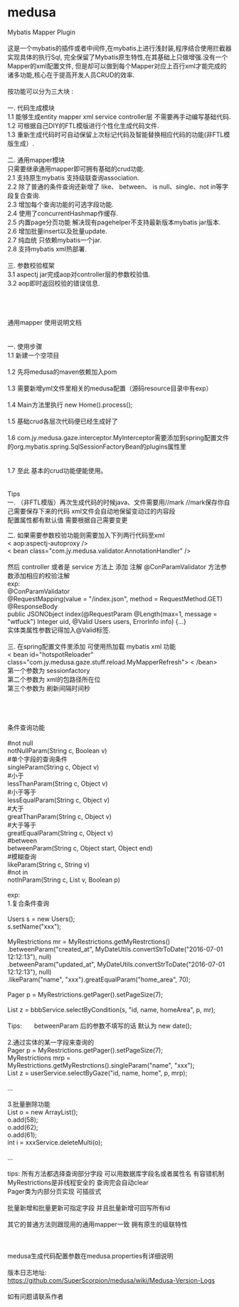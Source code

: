 # medusa
Mybatis Mapper Plugin
<br/>
<br/>
这是一个mybatis的插件或者中间件,在mybatis上进行浅封装,程序结合使用拦截器实现具体的执行Sql,
完全保留了Mybatis原生特性,在其基础上只做增强.没有一个Mapper的xml配置文件,
但是却可以做到每个Mapper对应上百行xml才能完成的诸多功能,核心在于提高开发人员CRUD的效率.<br/>
<br/>
按功能可以分为三大块 :<br/><br/>
一. 代码生成模块<br/>
1.1 能够生成entity mapper xml service controller层 不需要再手动编写基础代码.<br/>
1.2 可根据自己DIY的FTL模版进行个性化生成代码文件.<br/>
1.3 重新生成代码时可自动保留上次标记代码及智能替换相应代码的功能(非FTL模版生成）.<br/>
<br/>
二. 通用mapper模块<br/>
只需要继承通用mapper即可拥有基础的crud功能.<br/>
2.1 支持原生mybatis 支持级联查询association.<br/>
2.2 除了普通的条件查询还新增了 like、 between、 is null、single、not in等字段复合查询.<br/>
2.3 增加每个查询功能的可选字段功能.<br/>
2.4 使用了concurrentHashmap作缓存.<br/>
2.5 内置page分页功能 解决现有pagehelper不支持最新版本mybatis jar版本.<br/>
2.6 增加批量insert以及批量update.<br/>
2.7 纯血统 只依赖mybatis一个jar.<br/>
2.8 支持mybatis xml热部署.<br/>
<br/>
三. 参数校验框架<br/>
3.1 aspectj jar完成aop对controller层的参数校验值.<br/>
3.2 aop即时返回校验的错误信息.<br/>
<br/>
<br/>
<br/>
<br/>
通用mapper 使用说明文档<br/>
<br/>
<br/>
一. 使用步骤<br/>
1.1 新建一个空项目<br/>
<br/>
1.2 先将medusa的maven依赖加入pom<br/>
<br/>
1.3 需要新增yml文件里相关的medusa配置（源码resource目录中有exp）<br/>
<br/>
1.4 Main方法里执行 new Home().process();<br/>
<br/>
1.5 基础crud各层次代码便已经生成好了<br/>
<br/>
1.6 com.jy.medusa.gaze.interceptor.MyInterceptor需要添加到spring配置文件的org.mybatis.spring.SqlSessionFactoryBean的plugins属性里<br/>
<br/>
<br/>
1.7 至此 基本的crud功能便能使用。<br/>
<br/>
<br/>
Tips<br/>
一. （非FTL模版）再次生成代码的时候java、文件需要用//mark //mark保存你自己需要保存下来的代码 xml文件会自动地保留变动过的内容段<br/>
配置属性都有默认值 需要根据自己需要变更<br/>

二. 如果需要参数校验功能则需要加入下列两行代码至xml<br/>
< aop:aspectj-autoproxy /><br/>
< bean class="com.jy.medusa.validator.AnnotationHandler" /><br/>
<br/>
然后 controller 或者是 service 方法上 添加 注解 @ConParamValidator 方法参数添加相应的校验注解<br/>
exp:<br/>
@ConParamValidator<br/>
@RequestMapping(value = "/index.json", method = RequestMethod.GET)<br/>
@ResponseBody<br/>
public JSONObject index(@RequestParam @Length(max=1, message = "wtfuck") Integer uid, @Valid Users users, ErrorInfo info) {...}<br/>
实体类属性参数记得加入@Valid标签.<br/>
<br/>
三. 在spring配置文件里添加 可使用热加载 mybatis xml 功能<br/>
< bean id="hotspotReloader" class="com.jy.medusa.gaze.stuff.reload.MyMapperRefresh">
   <constructor-arg index="0" ref="sqlSessionFactory"/>
   <constructor-arg index="1" value="com.xxx.xxxx.persistence.xml"/>
   <constructor-arg index="2" value="3600"/>
< /bean><br/>
第一个参数为 sessionfactory<br/>
第二个参数为 xml的包路径所在位<br/>
第三个参数为 刷新间隔时间秒<br/>
<br/>
<br/>
<br/>
<br/>
条件查询功能<br/>
<br/>
#not null<br/>
notNullParam(String c, Boolean v)<br/>
#单个字段的查询条件<br/>
singleParam(String c, Object v)<br/>
#小于<br/>
lessThanParam(String c, Object v)<br/>
#小于等于<br/>
lessEqualParam(String c, Object v)<br/>
#大于<br/>
greatThanParam(String c, Object v)<br/>
#大于等于<br/>
greatEqualParam(String c, Object v)<br/>
#between<br/>
betweenParam(String c, Object start, Object end)<br/>
#模糊查询<br/>
likeParam(String c, String v)<br/>
#not in<br/>
notInParam(String c, List v, Boolean p)<br/>
<br/>
exp:<br/>
1.复合条件查询<br/>
<br/>
Users s = new Users();<br/>
s.setName("xxx");<br/>
<br/>
MyRestrictions mr = MyRestrictions.getMyRestrctions()<br/>
      .betweenParam("created_at", MyDateUtils.convertStrToDate("2016-07-01 12:12:13"), null)<br/>
      .betweenParam("updated_at", MyDateUtils.convertStrToDate("2016-07-01 12:12:13"), null)<br/>
      .likeParam("name", "xxx").greatEqualParam("home_area", 70);<br/>
      <br/>
Pager<Users> p = MyRestrictions.getPager().setPageSize(7);<br/>
<br/>
List<Users> z = bbbService.selectByCondition(s, "id, name, homeArea", p, mr);<br/>
<br/>
Tips:       betweenParam 后的参数不填写的话 默认为 new date();<br/>
<br/>
2.通过实体的某一字段来查询的<br/>
Pager<Users> p = MyRestrictions.getPager().setPageSize(7);<br/>
MyRestrictions mrp = MyRestrictions.getMyRestrctions().singleParam("name", "xxx");<br/>
List<Users> z = userService.selectByGaze("id, name, home", p, mrp);<br/>
<br/>
...<br/>
<br/>
3.批量删除功能<br/>
List o = new ArrayList();<br/>
o.add(58);<br/>
o.add(62);<br/>
o.add(61);<br/>
int i = xxxService.deleteMulti(o);<br/>
<br/>
...<br/>
<br/>
tips: 所有方法都选择查询部分字段 可以用数据库字段名或者属性名 有容错机制<br/>
MyRestrictions是非线程安全的 查询完会自动clear<br/>
Pager类为内部分页实现 可插拔式<br/>
<br/>
批量新增和批量更新可指定字段 并且批量新增可回写所有id<br/>
<br/>
其它的普通方法则跟现用的通用mapper一致 拥有原生的级联特性<br/>
<br/>
<br/>
<br/>
medusa生成代码配置参数在medusa.properties有详细说明<br/>
<br>
版本日志地址:<br>
https://github.com/SuperScorpion/medusa/wiki/Medusa-Version-Logs
<br>
<br>
如有问题请联系作者